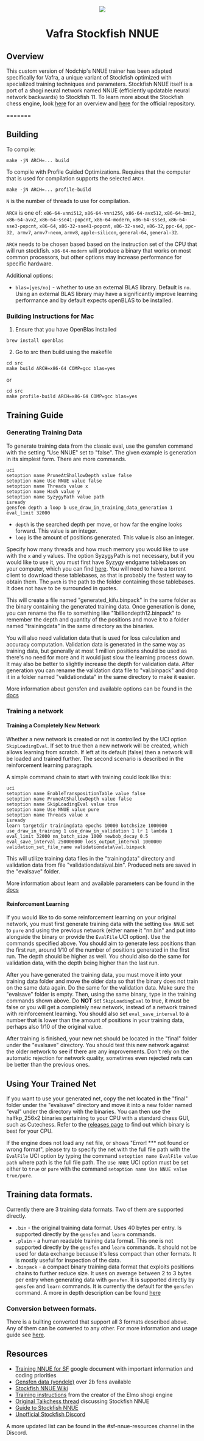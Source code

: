 <p align="center">
  <img src="https://github.com/RJurjevic/Stockfish/blob/master/vafra-logo.jpg">
</p>

<h1 align="center">Vafra Stockfish NNUE</h1>

## Overview

This custom version of Nodchip's NNUE trainer has been adapted specifically for Vafra, a unique variant of Stockfish optimized with specialized training techniques and parameters. Stockfish NNUE itself is a port of a shogi neural network named NNUE (efficiently updatable neural network backwards) to Stockfish 11. To learn more about the Stockfish chess engine, look [here](stockfish.md) for an overview and [here](https://github.com/official-stockfish/Stockfish) for the official repository.

=======
## Building

To compile:
```
make -jN ARCH=... build
```

To compile with Profile Guided Optimizations. Requires that the computer that is used for compilation supports the selected `ARCH`.
```
make -jN ARCH=... profile-build
```

`N` is the number of threads to use for compilation.

`ARCH` is one of:
`x86-64-vnni512`, `x86-64-vnni256`, `x86-64-avx512`, `x86-64-bmi2`, `x86-64-avx2`,
`x86-64-sse41-popcnt`, `x86-64-modern`, `x86-64-ssse3`, `x86-64-sse3-popcnt`,
`x86-64`, `x86-32-sse41-popcnt`, `x86-32-sse2`, `x86-32`, `ppc-64`, `ppc-32,
armv7`, `armv7-neon`, `armv8`, `apple-silicon`, `general-64`, `general-32`.

`ARCH` needs to be chosen based based on the instruction set of the CPU that will run stockfish. `x86-64-modern` will produce a binary that works on most common processors, but other options may increase performance for specific hardware.

Additional options:

- `blas=[yes/no]` - whether to use an external BLAS library. Default is `no`. Using an external BLAS library may have a significantly improve learning performance and by default expects openBLAS to be installed.

### Building Instructions for Mac

1. Ensure that you have OpenBlas Installed
```
brew install openblas
```
2. Go to src then build using the makefile
```
cd src
make build ARCH=x86-64 COMP=gcc blas=yes
```
or
```
cd src
make profile-build ARCH=x86-64 COMP=gcc blas=yes
```

## Training Guide

### Generating Training Data

To generate training data from the classic eval, use the gensfen command with the setting "Use NNUE" set to "false". The given example is generation in its simplest form. There are more commands.

```
uci
setoption name PruneAtShallowDepth value false
setoption name Use NNUE value false
setoption name Threads value x
setoption name Hash value y
setoption name SyzygyPath value path
isready
gensfen depth a loop b use_draw_in_training_data_generation 1 eval_limit 32000
```

- `depth` is the searched depth per move, or how far the engine looks forward. This value is an integer.
- `loop` is the amount of positions generated. This value is also an integer.

Specify how many threads and how much memory you would like to use with the `x` and `y` values. The option SyzygyPath is not necessary, but if you would like to use it, you must first have Syzygy endgame tablebases on your computer, which you can find [here](http://oics.olympuschess.com/tracker/index.php). You will need to have a torrent client to download these tablebases, as that is probably the fastest way to obtain them. The `path` is the path to the folder containing those tablebases. It does not have to be surrounded in quotes.

This will create a file named "generated_kifu.binpack" in the same folder as the binary containing the generated training data. Once generation is done, you can rename the file to something like "1billiondepth12.binpack" to remember the depth and quantity of the positions and move it to a folder named "trainingdata" in the same directory as the binaries.

You will also need validation data that is used for loss calculation and accuracy computation. Validation data is generated in the same way as training data, but generally at most 1 million positions should be used as there's no need for more and it would just slow the learning process down. It may also be better to slightly increase the depth for validation data. After generation you can rename the validation data file to "val.binpack" and drop it in a folder named "validationdata" in the same directory to make it easier.

More information about gensfen and available options can be found in the [docs](docs/gensfen.md)

### Training a network

#### Training a Completely New Network

Whether a new network is created or not is controlled by the UCI option `SkipLoadingEval`. If set to true then a new network will be created, which allows learning from scratch. If left at its default (false) then a network will be loaded and trained further. The second scenario is described in the reinforcement learning paragraph.

A simple command chain to start with training could look like this:

```
uci
setoption name EnableTranspositionTable value false
setoption name PruneAtShallowDepth value false
setoption name SkipLoadingEval value true
setoption name Use NNUE value pure
setoption name Threads value x
isready
learn targetdir trainingdata epochs 10000 batchsize 1000000 use_draw_in_training 1 use_draw_in_validation 1 lr 1 lambda 1 eval_limit 32000 nn_batch_size 1000 newbob_decay 0.5 eval_save_interval 250000000 loss_output_interval 1000000 validation_set_file_name validationdata\val.binpack
```

This will utilize training data files in the "trainingdata" directory and validation data from file "validationdata\val.bin". Produced nets are saved in the "evalsave" folder.

More information about learn and available parameters can be found in the [docs](docs/learn.md)

#### Reinforcement Learning

If you would like to do some reinforcement learning on your original network, you must first generate training data with the setting `Use NNUE` set to `pure` and using the previous network (either name it "nn.bin" and put into alongside the binary or provide the `EvalFile` UCI option). Use the commands specified above. You should aim to generate less positions than the first run, around 1/10 of the number of positions generated in the first run. The depth should be higher as well. You should also do the same for validation data, with the depth being higher than the last run.

After you have generated the training data, you must move it into your training data folder and move the older data so that the binary does not train on the same data again. Do the same for the validation data. Make sure the "evalsave" folder is empty. Then, using the same binary, type in the training commands shown above. Do __NOT__ set `SkipLoadingEval` to true, it must be false or you will get a completely new network, instead of a network trained with reinforcement learning. You should also set `eval_save_interval` to a number that is lower than the amount of positions in your training data, perhaps also 1/10 of the original value.

After training is finished, your new net should be located in the "final" folder under the "evalsave" directory. You should test this new network against the older network to see if there are any improvements. Don't rely on the automatic rejection for network quality, sometimes even rejected nets can be better than the previous ones.

## Using Your Trained Net

If you want to use your generated net, copy the net located in the "final" folder under the "evalsave" directory and move it into a new folder named "eval" under the directory with the binaries. You can then use the halfkp_256x2 binaries pertaining to your CPU with a standard chess GUI, such as Cutechess. Refer to the [releases page](https://abrok.eu/stockfish) to find out which binary is best for your CPU.

If the engine does not load any net file, or shows "Error! *** not found or wrong format", please try to specify the net with the full file path with the `EvalFile` UCI option by typing the command `setoption name EvalFile value path` where path is the full file path. The `Use NNUE` UCI option must be set either to `true` or `pure` with the command `setoption name Use NNUE value true/pure`.

## Training data formats.

Currently there are 3 training data formats. Two of them are supported directly.

- `.bin` - the original training data format. Uses 40 bytes per entry. Is supported directly by the `gensfen` and `learn` commands.
- `.plain` - a human readable training data format. This one is not supported directly by the `gensfen` and `learn` commands. It should not be used for data exchange because it's less compact than other formats. It is mostly useful for inspection of the data.
- `.binpack` - a compact binary training data format that exploits positions chains to further reduce size. It uses on average between 2 to 3 bytes per entry when generating data with `gensfen`. It is supported directly by `gensfen` and `learn` commands. It is currently the default for the `gensfen` command. A more in depth description can be found [here](docs/binpack.md)

### Conversion between formats.

There is a builting converted that support all 3 formats described above. Any of them can be converted to any other. For more information and usage guide see [here](docs/convert.md).

## Resources

- [Training NNUE for SF](https://docs.google.com/document/d/1os5GH8GGJbV0nKAfXD-qySBclFzKKtXKHbAnA-un8tA/edit) google document with important information and coding priorities
- [Gensfen data (vondele)](https://drive.google.com/drive/folders/1mftuzYdl9o6tBaceR3d_VBQIrgKJsFpl) over 2b fens available
- [Stockfish NNUE Wiki](https://www.qhapaq.org/shogi/shogiwiki/stockfish-nnue/)
- [Training instructions](https://twitter.com/mktakizawa/status/1273042640280252416) from the creator of the Elmo shogi engine
- [Original Talkchess thread](http://talkchess.com/forum3/viewtopic.php?t=74059) discussing Stockfish NNUE
- [Guide to Stockfish NNUE](http://yaneuraou.yaneu.com/2020/06/19/stockfish-nnue-the-complete-guide/)
- [Unofficial Stockfish Discord](https://discord.gg/nv8gDtt)

A more updated list can be found in the #sf-nnue-resources channel in the Discord.
